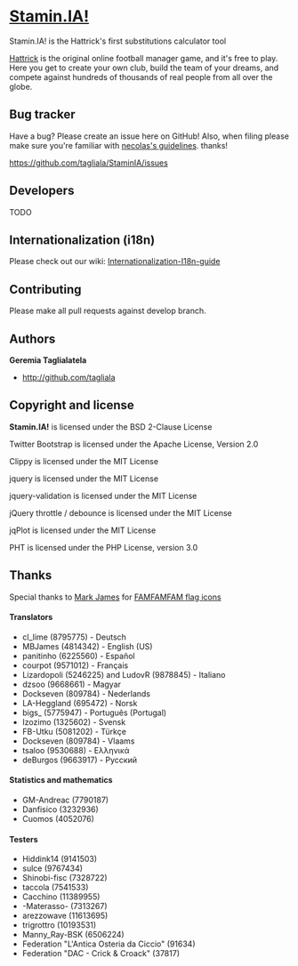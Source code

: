 [Stamin.IA!](http://lizardopoli.altervista.org/bootstam/)
=================

Stamin.IA! is the Hattrick's first substitutions calculator tool

[Hattrick](http://www.hattrick.org) is the original online football manager game, and it's free to play. Here you get to create your own club, build the team of your dreams, and compete against hundreds of thousands of real people from all over the globe. 


Bug tracker
-----------

Have a bug? Please create an issue here on GitHub! Also, when filing please make sure you're familiar with [necolas's guidelines](https://github.com/necolas/issue-guidelines). thanks!

https://github.com/tagliala/StaminIA/issues



Developers
----------

TODO



Internationalization (i18n)
---------------------------

Please check out our wiki: [Internationalization-I18n-guide](https://github.com/tagliala/StaminIA/wiki/Internationalization-I18n-guide)



Contributing
------------

Please make all pull requests against develop branch.



Authors
-------

**Geremia Taglialatela**

+ http://github.com/tagliala



Copyright and license
---------------------

**Stamin.IA!** is licensed under the BSD 2-Clause License

Twitter Bootstrap is licensed under the Apache License, Version 2.0

Clippy is licensed under the MIT License

jquery is licensed under the MIT License

jquery-validation is licensed under the MIT License

jQuery throttle / debounce is licensed under the MIT License

jqPlot is licensed under the MIT License

PHT is licensed under the PHP License, version 3.0



Thanks
---------------------

Special thanks to [Mark James](http://www.famfamfam.com/) for [FAMFAMFAM flag icons](http://www.famfamfam.com/lab/icons/flags/)


#### Translators
* cl_lime (8795775) - Deutsch
* MBJames (4814342) - English (US)
* panitinho (6225560) - Español
* courpot (9571012) - Français
* Lizardopoli (5246225) and LudovR (9878845) - Italiano
* dzsoo (9668661) - Magyar
* Dockseven (809784) - Nederlands
* LA-Heggland (695472) - Norsk
* bigs_ (5775947) - Português (Portugal)
* Izozimo (1325602) - Svensk
* FB-Utku (5081202) - Türkçe
* Dockseven (809784) - Vlaams
* tsaloo (9530688) - Ελληνικά
* deBurgos (9663917) - Русский


#### Statistics and mathematics
* GM-Andreac (7790187)
* Danfisico (3232936)
* Cuomos (4052076)


#### Testers
* Hiddink14 (9141503)
* sulce (9767434)
* Shinobi-fisc (7328722)
* taccola (7541533)
* Cacchino (11389955)
* -Materasso- (7313267)
* arezzowave (11613695)
* trigrottro (10193531)
* Manny_Ray-BSK (6506224)
* Federation "L'Antica Osteria da Ciccio" (91634)
* Federation "DAC - Crick & Croack" (37817)

